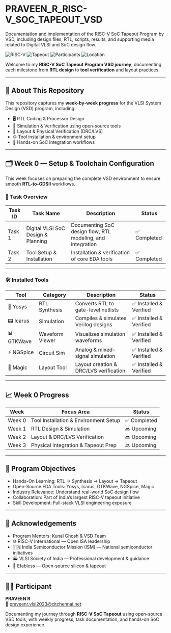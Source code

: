 # PRAVEEN_R_RISC-V_SOC_TAPEOUT_VSD
Documentation and implementation of the RISC-V SoC Tapeout Program by VSD, including design files, RTL, scripts, results, and supporting media related to Digital VLSI and SoC design flow.

![RISC-V](https://img.shields.io/badge/RISC--V-SoC-blue?style=for-the-badge)
![Tapeout](https://img.shields.io/badge/Tapeout-Program-orange?style=for-the-badge)
![Participants](https://img.shields.io/badge/Participants-3500%2B-brightgreen?style=for-the-badge)
![Location](https://img.shields.io/badge/Location-India-red?style=for-the-badge)

Welcome to my **RISC-V SoC Tapeout Program VSD journey**, documenting each milestone from **RTL design** to **tool verification** and layout practices.

---

## 📌 About This Repository
This repository captures my **week-by-week progress** for the VLSI System Design (VSD) program, including:

- 🖥️ RTL Coding & Processor Design  
- 🧪 Simulation & Verification using open-source tools  
- 📐 Layout & Physical Verification (DRC/LVS)  
- ⚙️ Tool installation & environment setup  
- 🔗 Hands-on SoC integration workflows  

---

## 🗂️ Week 0 — Setup & Toolchain Configuration
This week focuses on preparing the complete VSD environment to ensure smooth **RTL-to-GDSII** workflows.

### 📌 Task Overview

| Task ID | Task Name                       | Description                                      | Status |
|---------|---------------------------------|--------------------------------------------------|--------|
| Task 1  | Digital VLSI SoC Design & Planning | Documenting SoC design flow, RTL modeling, and integration | ✅ Completed |
| Task 2  | Tool Setup & Installation       | Installation & verification of core EDA tools    | ✅ Completed |

---

### 🛠️ Installed Tools

| Tool       | Category        | Description                       | Status |
|------------|----------------|-----------------------------------|--------|
| 🧠 Yosys   | RTL Synthesis  | Converts RTL to gate-level netlists | ✅ Installed & Verified |
| 📟 Icarus  | Simulation     | Compiles & simulates Verilog designs | ✅ Installed & Verified |
| 📊 GTKWave | Waveform Viewer | Visualizes simulation waveforms    | ✅ Installed & Verified |
| ⚡ NGSpice | Circuit Sim     | Analog & mixed-signal simulation   | ✅ Installed & Verified |
| 🎨 Magic   | Layout Tool    | Layout creation & DRC/LVS verification | ✅ Installed & Verified |

---

## 📈 Week 0 Progress

| Week   | Focus Area                        | Status     |
|--------|------------------------------------|------------|
| Week 0 | Tool Installation & Environment Setup | ✅ Completed |
| Week 1 | RTL Design & Simulation            | 🔜 Upcoming |
| Week 2 | Layout & DRC/LVS Verification      | 🔜 Upcoming |
| Week 3 | Physical Integration & Tapeout Prep | 🔜 Upcoming |

---

## 🌟 Program Objectives
- Hands-On Learning: RTL → Synthesis → Layout → Tapeout  
- Open-Source EDA Tools: Yosys, Icarus, GTKWave, NGSpice, Magic  
- Industry Relevance: Understand real-world SoC design flow  
- Collaboration: Part of India’s largest RISC-V tapeout initiative  
- Skill Development: Full-stack VLSI engineering exposure  

---

## 🙏 Acknowledgements
- Program Mentors: Kunal Ghosh & VSD Team  
- 🌐 RISC-V International — Open ISA leadership  
- 🇮🇳 India Semiconductor Mission (ISM) — National semiconductor initiatives  
- 🏭 VLSI Society of India — Professional development & guidance  
- 🔧 Efabless — Open-source silicon & tapeout  

---

## 👨‍💻 Participant
**PRAVEEN R**  
📧 praveenr.vlsi2023@citchennai.net  

Documenting my journey through **RISC-V SoC Tapeout** using open-source VSD tools, with weekly progress, task documentation, and hands-on SoC design experience.

